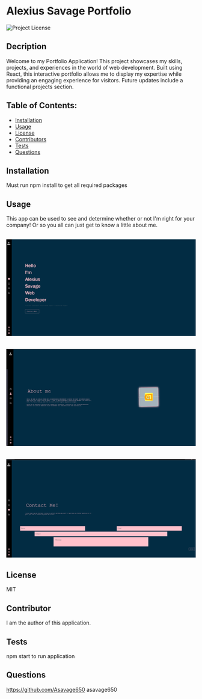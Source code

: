 # Alexius Savage Portfolio

![Project License](https://img.shields.io/badge/License-MIT-red)

## Decription

Welcome to my Portfolio Application! This project showcases my skills, projects, and experiences in the world of web development. Built using React, this interactive portfolio allows me to display my expertise while providing an engaging experience for visitors. Future updates include a functional projects section.

## Table of Contents:

- [Installation](#installation)
- [Usage](#usage)
- [License](#license)
- [Contributors](#contributors)
- [Tests](#tests)
- [Questions](#questions)

## Installation

Must run npm install to get all required packages

## Usage

This app can be used to see and determine whether or not I'm right for your company! Or so you all can just get to know a little about me.

## ![Pic of homepage](</src/assets/images/2023-08-16%20(12).png>)

## ![Pic of about me](</src/assets/images/2023-08-16%20(13).png>)

## ![Pic of contact me](</src/assets/images/2023-08-16%20(14).png>)

## License

MIT

## Contributor

I am the author of this application.

## Tests

npm start to run application

## Questions

https://github.com/Asavage650 asavage650
